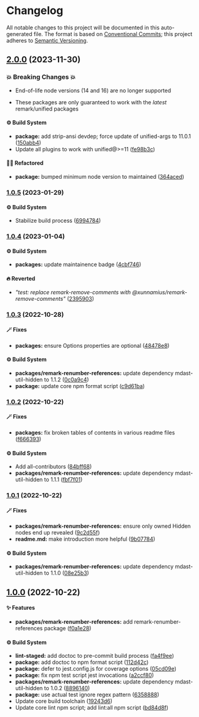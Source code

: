 # Changelog

All notable changes to this project will be documented in this auto-generated
file. The format is based on [Conventional Commits][1]; this project adheres to
[Semantic Versioning][2].

## [2.0.0][3] (2023-11-30)

### 💥 Breaking Changes 💥

- End-of-life node versions (14 and 16) are no longer supported

- These packages are only guaranteed to work with the _latest_ remark/unified
  packages

#### ⚙️ Build System

- **package:** add strip-ansi devdep; force update of unified-args to 11.0.1
  ([150abb4][4])
- Update all plugins to work with unified@>=11 ([fe98b3c][5])

#### 🧙🏿 Refactored

- **package:** bumped minimum node version to maintained ([364aced][6])

### [1.0.5][7] (2023-01-29)

#### ⚙️ Build System

- Stabilize build process ([6994784][8])

### [1.0.4][9] (2023-01-04)

#### ⚙️ Build System

- **packages:** update maintainence badge ([4cbf746][10])

#### 🔥 Reverted

- _"test: replace remark-remove-comments with
  @xunnamius/remark-remove-comments"_ ([2395903][11])

### [1.0.3][12] (2022-10-28)

#### 🪄 Fixes

- **packages:** ensure Options properties are optional ([48478e8][13])

#### ⚙️ Build System

- **packages/remark-renumber-references:** update dependency mdast-util-hidden
  to 1.1.2 ([0c0a9c4][14])
- **package:** update core npm format script ([c9d61ba][15])

### [1.0.2][16] (2022-10-22)

#### 🪄 Fixes

- **packages:** fix broken tables of contents in various readme files
  ([f666393][17])

#### ⚙️ Build System

- Add all-contributors ([84bff68][18])
- **packages/remark-renumber-references:** update dependency mdast-util-hidden
  to 1.1.1 ([fbf7f01][19])

### [1.0.1][20] (2022-10-22)

#### 🪄 Fixes

- **packages/remark-renumber-references:** ensure only owned Hidden nodes end up
  revealed ([9c2d55f][21])
- **readme.md:** make introduction more helpful ([9b07784][22])

#### ⚙️ Build System

- **packages/remark-renumber-references:** update dependency mdast-util-hidden
  to 1.1.0 ([08e25b3][23])

## [1.0.0][24] (2022-10-22)

#### ✨ Features

- **packages/remark-renumber-references:** add remark-renumber-references
  package ([f0a1e28][25])

#### ⚙️ Build System

- **lint-staged:** add doctoc to pre-commit build process ([fa4f9ee][26])
- **package:** add doctoc to npm format script ([112d42c][27])
- **package:** defer to jest.config.js for coverage options ([05cd09e][28])
- **package:** fix npm test script jest invocations ([a2ccf80][29])
- **packages/remark-renumber-references:** update dependency mdast-util-hidden
  to 1.0.2 ([8896140][30])
- **package:** use actual test ignore regex pattern ([6358888][31])
- Update core build toolchain ([19243d6][32])
- Update core lint npm script; add lint:all npm script ([bd84d8f][33])

[1]: https://conventionalcommits.org
[2]: https://semver.org
[3]:
  https://github.com/Xunnamius/unified-utils/compare/remark-renumber-references@1.0.5...remark-renumber-references@2.0.0
[4]:
  https://github.com/Xunnamius/unified-utils/commit/150abb424fd30e84336ddf8b1f443d75a04c30a1
[5]:
  https://github.com/Xunnamius/unified-utils/commit/fe98b3c7f06f4356bed713d2edb7d6f7f749617b
[6]:
  https://github.com/Xunnamius/unified-utils/commit/364aced3f0c8d4e56df8cde24419d13f568cb68f
[7]:
  https://github.com/Xunnamius/unified-utils/compare/remark-renumber-references@1.0.4...remark-renumber-references@1.0.5
[8]:
  https://github.com/Xunnamius/unified-utils/commit/69947844f42e618f336aeeb9af1d6c9f4ee1e82b
[9]:
  https://github.com/Xunnamius/unified-utils/compare/remark-renumber-references@1.0.3...remark-renumber-references@1.0.4
[10]:
  https://github.com/Xunnamius/unified-utils/commit/4cbf746b78c3bb369c3b27228ec582c3a3e47c54
[11]:
  https://github.com/Xunnamius/unified-utils/commit/23959035752e76f19ec4440cd762b4594fdb93bf
[12]:
  https://github.com/Xunnamius/unified-utils/compare/remark-renumber-references@1.0.2...remark-renumber-references@1.0.3
[13]:
  https://github.com/Xunnamius/unified-utils/commit/48478e8ea592171aadc86fe719310b50a2e6007e
[14]:
  https://github.com/Xunnamius/unified-utils/commit/0c0a9c46e22db310692202cd03fb6e56ac9b7206
[15]:
  https://github.com/Xunnamius/unified-utils/commit/c9d61bacbd52bc76b05abd3426474bf0176c3cd9
[16]:
  https://github.com/Xunnamius/unified-utils/compare/remark-renumber-references@1.0.1...remark-renumber-references@1.0.2
[17]:
  https://github.com/Xunnamius/unified-utils/commit/f6663933fe4a7d577956527efe752e18607262ba
[18]:
  https://github.com/Xunnamius/unified-utils/commit/84bff68339c7a742c104c0f2545fe62b28c8b473
[19]:
  https://github.com/Xunnamius/unified-utils/commit/fbf7f01de7ab7a9d4874ff6f57534c60394d82cb
[20]:
  https://github.com/Xunnamius/unified-utils/compare/remark-renumber-references@1.0.0...remark-renumber-references@1.0.1
[21]:
  https://github.com/Xunnamius/unified-utils/commit/9c2d55fb8055d70cc5fad3bdfce9872fa172acff
[22]:
  https://github.com/Xunnamius/unified-utils/commit/9b0778444b6cba8bc64e24521fbf7a669bc23bc6
[23]:
  https://github.com/Xunnamius/unified-utils/commit/08e25b33f42ca30d2410777570e6b6711d243d75
[24]:
  https://github.com/Xunnamius/unified-utils/compare/05cd09e0cf13f18fa56f6156516bcf546b1238e6...remark-renumber-references@1.0.0
[25]:
  https://github.com/Xunnamius/unified-utils/commit/f0a1e28a31e019f0feec5275f8a95e2ce981e845
[26]:
  https://github.com/Xunnamius/unified-utils/commit/fa4f9ee3f9cd922875cf077f6d8b74105f0ba55e
[27]:
  https://github.com/Xunnamius/unified-utils/commit/112d42c6999f758ff618f4e116eb7cf38c09f77c
[28]:
  https://github.com/Xunnamius/unified-utils/commit/05cd09e0cf13f18fa56f6156516bcf546b1238e6
[29]:
  https://github.com/Xunnamius/unified-utils/commit/a2ccf801276c84e54d3fc1afaad574f78408d86f
[30]:
  https://github.com/Xunnamius/unified-utils/commit/88961407d21fc2f4e1f9714bfbbbebe6de9357fb
[31]:
  https://github.com/Xunnamius/unified-utils/commit/63588887a7377f3ee7488b19c87f1f2bf1faa811
[32]:
  https://github.com/Xunnamius/unified-utils/commit/19243d623ba14cfd629c5e4632e6a75de508592b
[33]:
  https://github.com/Xunnamius/unified-utils/commit/bd84d8fc1fb5c4d1828a16a47214a6730f34899a
